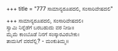 +++
title = "777 ಸಾಮಾನ್ಯರೂಪದಲಿ, ಸಂಸಾರಿವೇಷದಲಿ"

+++
ಸಾಮಾನ್ಯರೂಪದಲಿ, ಸಂಸಾರಿವೇಷದಲಿ।  
ಸ್ವಾಮಿ ನಿನ್ನೆಡೆಗೆ ಬರಬಹುದು ವರ ನೀಡಿ॥  
ಮೈಮೆ ಕಾಂಬೊಡೆ ನಿನಗೆ ಸಂಸ್ಕಾರವಿರಬೇಕು।  
ತಾಮಸಿಗೆ ವರವೆಲ್ಲಿ? - ಮಂಕುತಿಮ್ಮ॥  
